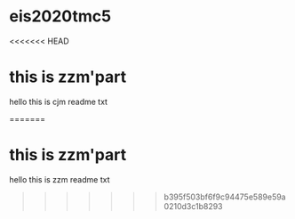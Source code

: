 # eis2020tmc5
<<<<<<< HEAD
# this is zzm'part
hello this is cjm readme txt

=======
# this is zzm'part
hello this is zzm readme txt

>>>>>>> b395f503bf6f9c94475e589e59a0210d3c1b8293
